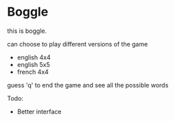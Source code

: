 # Boggle

this is boggle. 

can choose to play different versions of the game

- english 4x4
- english 5x5
- french 4x4

guess 'q' to end the game and see all the possible words

Todo:
- Better interface
